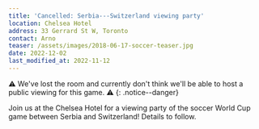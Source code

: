```yaml
---
title: 'Cancelled: Serbia---Switzerland viewing party'
location: Chelsea Hotel
address: 33 Gerrard St W, Toronto
contact: Arno
teaser: /assets/images/2018-06-17-soccer-teaser.jpg
date: 2022-12-02
last_modified_at: 2022-11-12
---
```


:warning: We've lost the room and currently don't think we'll be able to host a
public viewing for this game. :warning:
{: .notice--danger}

Join us at the Chelsea Hotel for a viewing party of the soccer World Cup game
between Serbia and Switzerland! Details to follow.

